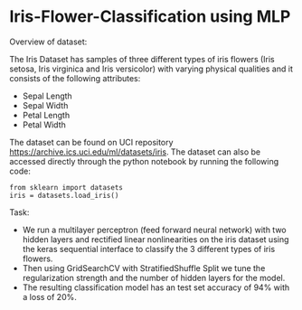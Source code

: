 # Iris-Flower-Classification using MLP 

Overview of dataset:

The Iris Dataset has samples of three different types of iris flowers (Iris setosa, Iris virginica and Iris versicolor) with varying physical qualities and it consists of the following attributes:
- Sepal Length
- Sepal Width
- Petal Length
- Petal Width

The dataset can be found on UCI repository https://archive.ics.uci.edu/ml/datasets/iris.
The dataset can also be accessed directly through the python notebook by running the following code:
```
from sklearn import datasets
iris = datasets.load_iris()
```
Task:
- We run a multilayer perceptron (feed forward neural network) with two hidden layers and rectified linear nonlinearities on the iris dataset using the keras sequential interface to classify the 3 different types of iris flowers. 
- Then using GridSearchCV with StratifiedShuffle Split we tune the regularization strength and the number of hidden layers for the model.
- The resulting classification model has an test set accuracy of 94% with a loss of 20%.
